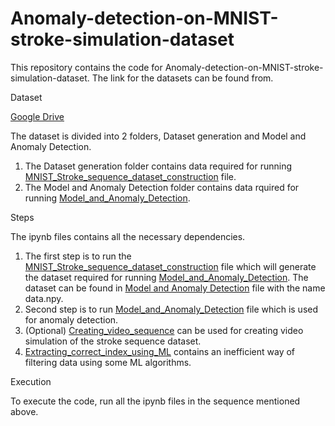 # Anomaly-detection-on-MNIST-stroke-simulation-dataset
This repository contains the code for Anomaly-detection-on-MNIST-stroke-simulation-dataset.
The link for the datasets can be found from.

Dataset

[Google Drive](https://drive.google.com/drive/folders/1ndmEVIRGTFi4XjmrdwXqsUcxVihy-qe8?usp=sharing)

The dataset is divided into 2 folders, Dataset generation and Model and Anomaly Detection. 
1. The Dataset generation folder contains data required for running [MNIST_Stroke_sequence_dataset_construction](https://github.com/rust000/Anomaly-detection-on-MNIST-stroke-simulation-dataset/blob/main/MNIST_Stroke_sequence_dataset_construction.ipynb) file. 
2. The Model and Anomaly Detection folder contains data rquired for running [Model_and_Anomaly_Detection](https://github.com/rust000/Anomaly-detection-on-MNIST-stroke-simulation-dataset/blob/main/Model_and_Anomaly_Detection.ipynb).

Steps

The ipynb files contains all the necessary dependencies.
1. The first step is to run the [MNIST_Stroke_sequence_dataset_construction](https://github.com/rust000/Anomaly-detection-on-MNIST-stroke-simulation-dataset/blob/main/MNIST_Stroke_sequence_dataset_construction.ipynb) file which will generate the dataset required for running [Model_and_Anomaly_Detection](https://github.com/rust000/Anomaly-detection-on-MNIST-stroke-simulation-dataset/blob/main/Model_and_Anomaly_Detection.ipynb). The dataset can be found in [Model and Anomaly Detection](https://drive.google.com/drive/folders/1ndmEVIRGTFi4XjmrdwXqsUcxVihy-qe8?usp=sharing) file with the name data.npy.
2. Second step is to run [Model_and_Anomaly_Detection](https://github.com/rust000/Anomaly-detection-on-MNIST-stroke-simulation-dataset/blob/main/Model_and_Anomaly_Detection.ipynb) file which is used for anomaly detection.
3. (Optional) [Creating_video_sequence](https://github.com/rust000/Anomaly-detection-on-MNIST-stroke-simulation-dataset/blob/main/Creating_video_sequence.ipynb) can be used for creating video simulation of the stroke sequence dataset.
4. [Extracting_correct_index_using_ML](https://github.com/rust000/Anomaly-detection-on-MNIST-stroke-simulation-dataset/blob/main/Extracting_correct_index_using_ML.ipynb) contains an inefficient way of filtering data using some ML algorithms.

Execution

To execute the code, run all the ipynb files in the sequence mentioned above.

